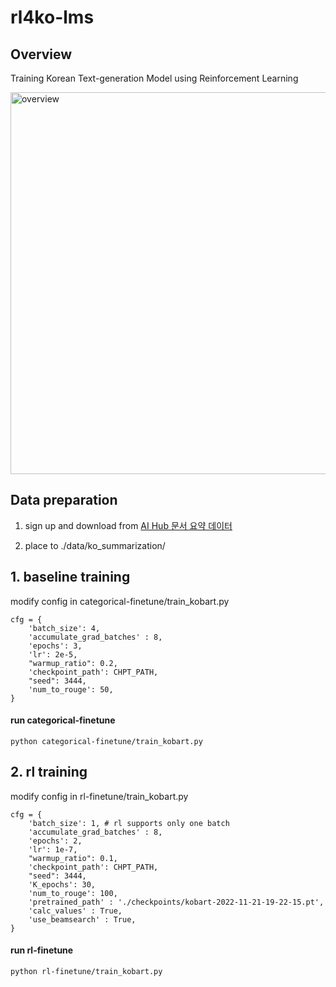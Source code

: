 # rl4ko-lms
## Overview
Training Korean Text-generation Model using Reinforcement Learning

<img width="611" alt="overview" src="https://user-images.githubusercontent.com/15865928/207782306-3035ebee-e2fe-4f42-b9a3-4b5f1dddff8b.png">

## Data preparation
1. sign up and download from
[AI Hub 문서 요약 데이터](https://aihub.or.kr/aihubdata/data/view.do?currMenu=115&topMenu=100&aihubDataSe=realm&dataSetSn=97)

2. place to ./data/ko_summarization/


## 1. baseline training

modify config in categorical-finetune/train_kobart.py
```
cfg = {
    'batch_size': 4,
    'accumulate_grad_batches' : 8,
    'epochs': 3,
    'lr': 2e-5,
    "warmup_ratio": 0.2,
    'checkpoint_path': CHPT_PATH,
    "seed": 3444,
    'num_to_rouge': 50,
}
```

#### run categorical-finetune

```
python categorical-finetune/train_kobart.py
```
  
## 2. rl training

modify config in rl-finetune/train_kobart.py 

```
cfg = {
    'batch_size': 1, # rl supports only one batch
    'accumulate_grad_batches' : 8,
    'epochs': 2,
    'lr': 1e-7,
    "warmup_ratio": 0.1,
    'checkpoint_path': CHPT_PATH,
    "seed": 3444,
    'K_epochs': 30,
    'num_to_rouge': 100,
    'pretrained_path' : './checkpoints/kobart-2022-11-21-19-22-15.pt',
    'calc_values' : True,
    'use_beamsearch' : True,
}
```

#### run rl-finetune

```
python rl-finetune/train_kobart.py
```
